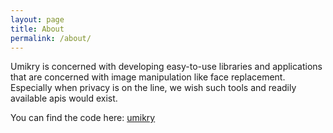 ```yaml
---
layout: page
title: About
permalink: /about/
---
```


Umikry is concerned with developing easy-to-use libraries and applications that
are concerned with image manipulation like face replacement. Especially when
privacy is on the line, we wish such tools and readily available apis would
exist.

You can find the code here:
[umikry](https://github.com/umikry)
